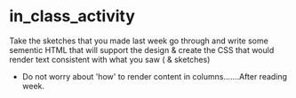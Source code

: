 # in_class_activity

Take the sketches that you made last week go through and write some sementic HTML that will support the design & create the CSS that would render text consistent with what you saw ( & sketches)

- Do not worry about 'how' to render content in columns.......After reading week.
